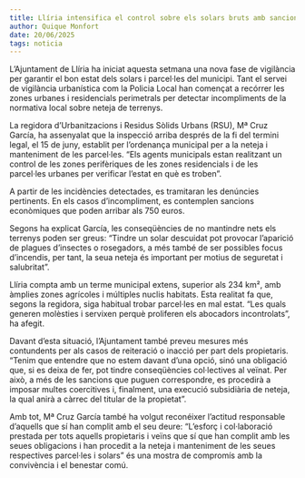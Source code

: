 ```yaml
---  
title: Llíria intensifica el control sobre els solars bruts amb sancions de fins a 750 euros  
author: Quique Monfort  
date: 20/06/2025  
tags: noticia  
---
```


L’Ajuntament de Llíria ha iniciat aquesta setmana una nova fase de vigilància per garantir el bon estat dels solars i parcel·les del municipi. Tant el servei de vigilància urbanística com la Policia Local han començat a recórrer les zones urbanes i residencials perimetrals per detectar incompliments de la normativa local sobre neteja de terrenys.

La regidora d’Urbanitzacions i Residus Sòlids Urbans (RSU), Mª Cruz García, ha assenyalat que la inspecció arriba després de la fi del termini legal, el 15 de juny, establit per l’ordenança municipal per a la neteja i manteniment de les parcel·les. “Els agents municipals estan realitzant un control de les zones perifèriques de les zones residencials i de les parcel·les urbanes per verificar l’estat en què es troben”.

A partir de les incidències detectades, es tramitaran les denúncies pertinents. En els casos d’incompliment, es contemplen sancions econòmiques que poden arribar als 750 euros.

Segons ha explicat García, les conseqüències de no mantindre nets els terrenys poden ser greus: “Tindre un solar descuidat pot provocar l’aparició de plagues d’insectes o rosegadors, a més també de ser possibles focus d’incendis, per tant, la seua neteja és important per motius de seguretat i salubritat”.

Llíria compta amb un terme municipal extens, superior als 234 km², amb àmplies zones agrícoles i múltiples nuclis habitats. Esta realitat fa que, segons la regidora, siga habitual trobar parcel·les en mal estat. “Les quals generen molèsties i servixen perquè proliferen els abocadors incontrolats”, ha afegit.

Davant d’esta situació, l’Ajuntament també preveu mesures més contundents per als casos de reiteració o inacció per part dels propietaris. “Tenim que entendre que no estem davant d’una opció, sinó una obligació que, si es deixa de fer, pot tindre conseqüències col·lectives al veïnat. Per això, a més de les sancions que puguen correspondre, es procedirà a imposar multes coercitives i, finalment, una execució subsidiària de neteja, la qual anirà a càrrec del titular de la propietat”.

Amb tot, Mª Cruz García també ha volgut reconéixer l’actitud responsable d’aquells que sí han complit amb el seu deure: “L’esforç i col·laboració prestada per tots aquells propietaris i veïns que sí que han complit amb les seues obligacions i han procedit a la neteja i manteniment de les seues respectives parcel·les i solars” és una mostra de compromís amb la convivència i el benestar comú.  
